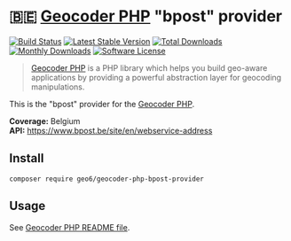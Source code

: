 # :belgium: [Geocoder PHP](https://github.com/geocoder-php/Geocoder) "bpost" provider

[![Build Status](https://travis-ci.org/geo6/geocoder-php-bpost-provider.svg?branch=master)](https://travis-ci.org/geo6/geocoder-php-bpost-provider)
[![Latest Stable Version](https://poser.pugx.org/geo6/geocoder-php-bpost-provider/v/stable)](https://packagist.org/packages/geo6/geocoder-php-bpost-provider)
[![Total Downloads](https://poser.pugx.org/geo6/geocoder-php-bpost-provider/downloads)](https://packagist.org/packages/geo6/geocoder-php-bpost-provider)
[![Monthly Downloads](https://poser.pugx.org/geo6/geocoder-php-bpost-provider/d/monthly.png)](https://packagist.org/packages/geo6/geocoder-php-bpost-provider)
[![Software License](https://img.shields.io/badge/license-MIT-brightgreen.svg)](LICENSE)

> [Geocoder PHP](https://github.com/geocoder-php/Geocoder) is a PHP library which helps you build geo-aware applications by providing a powerful abstraction layer for geocoding manipulations.

This is the "bpost" provider for the [Geocoder PHP](https://github.com/geocoder-php/Geocoder).

**Coverage:** Belgium  
**API:** <https://www.bpost.be/site/en/webservice-address>

## Install

    composer require geo6/geocoder-php-bpost-provider

## Usage

See [Geocoder PHP README file](https://github.com/geocoder-php/Geocoder/blob/master/README.md).
